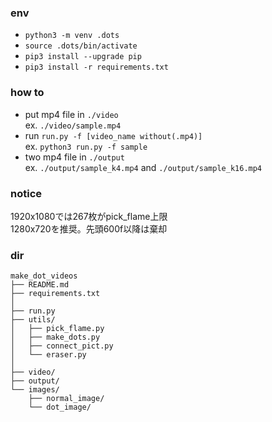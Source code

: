 ### env
- `python3 -m venv .dots`
- `source .dots/bin/activate`
- `pip3 install --upgrade pip`
- `pip3 install -r requirements.txt`

### how to 
- put mp4 file in `./video`  
    ex. `./video/sample.mp4`
- run `run.py -f [video_name without(.mp4)]`  
    ex. `python3 run.py -f sample`
- two mp4 file in `./output`  
    ex. `./output/sample_k4.mp4` and `./output/sample_k16.mp4`

### notice
1920x1080では267枚がpick_flame上限  
1280x720を推奨。先頭600f以降は棄却

### dir
```
make_dot_videos
├── README.md
├── requirements.txt
│
├── run.py
├── utils/
│   ├── pick_flame.py
│   ├── make_dots.py
│   ├── connect_pict.py
│   └── eraser.py
│
├── video/
├── output/
└── images/
    ├── normal_image/
    └── dot_image/
```
